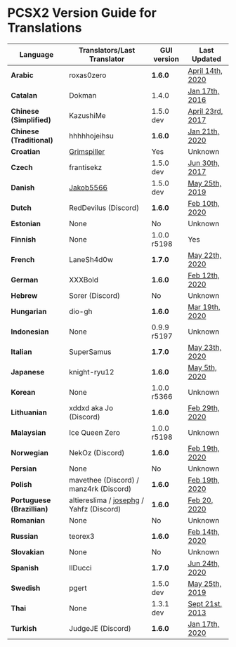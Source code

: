 # PCSX2 Version Guide for Translations

| Language | Translators/Last Translator | GUI version | Last Updated |
| ---------| ----------- | ----------- | -------------|
| **Arabic** | roxas0zero | **1.6.0** | [April 14th, 2020](https://github.com/PCSX2/pcsx2/commit/58f5a5b915915293b90e7e8f34c33f9c0424d1e8) |
| **Catalan** | Dokman | 1.4.0 | [Jan 17th, 2016](https://github.com/PCSX2/pcsx2/commit/522ca272438b51766966e478a584048073943c69) |
| **Chinese (Simplified)** | KazushiMe | 1.5.0 dev | [April 23rd, 2017](https://github.com/PCSX2/pcsx2/commit/201c9cd2a449128ee19d01983a0241fae849c03d) |
| **Chinese (Traditional)** | hhhhhojeihsu | **1.6.0** | [Jan 21th, 2020](https://github.com/PCSX2/pcsx2/commit/5aef5030d778ee2c91eea1ab57dda25da6469179) |
| **Croatian** | [Grimspiller](https://forums.pcsx2.net/User-Grimspiller) | Yes| Unknown |
| **Czech** | frantisekz | 1.5.0 dev | [Jun 30th, 2017](https://github.com/PCSX2/pcsx2/commit/f6c02262c45692c98cd86ec3908c619096b41c9f) |
| **Danish** | [Jakob5566](https://forums.pcsx2.net/User-Jakob5566)| 1.5.0 dev | [May 25th, 2019](https://github.com/PCSX2/pcsx2/pull/2969/commits/da94400b16844ff632cc456836ecfbbf708732ea) |
| **Dutch** | RedDevilus (Discord) | **1.6.0**  | [Feb 10th, 2020](https://github.com/PCSX2/pcsx2/commit/b944e548689d1f846d52d31690e3ad61006b05e7) |
| **Estonian** | None | No | Unknown |
| **Finnish** | None | 1.0.0 r5198 | Yes |
| **French** | LaneSh4d0w | **1.7.0** | [May 22th, 2020](https://github.com/PCSX2/pcsx2/commit/2fed813228ec787cb7f7e128c3ee441e5c025b68) |
| **German** | XXXBold | **1.6.0** | [Feb 12th, 2020](https://github.com/PCSX2/pcsx2/commit/9fd8d5c58ce396cf52154d2fee9595ca33b4ec90)|
| **Hebrew** | Sorer (Discord) | No | Unknown |
| **Hungarian** | dio-gh | **1.6.0** | [Mar 19th, 2020](https://github.com/PCSX2/pcsx2/commit/2c294fad8e52dc535df7edfe0c0c93618b2d6806) |
| **Indonesian** | None | 0.9.9 r5197 | Unknown |
| **Italian** | SuperSamus | **1.7.0** | [May 23th, 2020](https://github.com/PCSX2/pcsx2/commit/26a4ba360f32292a7cbb66a72756babedeb7c23a) |
| **Japanese** | knight-ryu12 | **1.6.0** | [May 5th, 2020](https://github.com/PCSX2/pcsx2/commit/56ea8c4fe6c9f51d40df580054ad935e458ae899) |
| **Korean** | None | 1.0.0 r5366 | Unknown |
| **Lithuanian** | xddxd aka Jo (Discord) | **1.6.0** | [Feb 29th, 2020](https://github.com/PCSX2/pcsx2/commit/2c4af87e1348c6c06ff25411de45bda55534835c)|
| **Malaysian** | Ice Queen Zero | 1.0.0 r5198 | Unknown |
| **Norwegian** | NekOz (Discord) | **1.6.0** | [Feb 19th, 2020](https://github.com/PCSX2/pcsx2/commit/2c4af87e1348c6c06ff25411de45bda55534835c)|
| **Persian** | None | No | Unknown |
| **Polish** | mavethee (Discord) / manz4rk (Discord) | **1.6.0** | [Feb 19th, 2020](https://github.com/PCSX2/pcsx2/pull/3256/commits/15a698796d81fc5cddc29846f1007f270c7454ad)|
| **Portuguese (Brazillian)** | altiereslima / [josephg](https://forums.pcsx2.net/User-josephg) / Yahfz (Discord) | **1.6.0** | [Feb 20, 2020](https://github.com/PCSX2/pcsx2/commit/d7ae93d856fde0717c46d8606825af400a7ffe67)|
| **Romanian** | None | No | Unknown |
| **Russian** | teorex3 | **1.6.0** | [Feb 14th, 2020](https://github.com/PCSX2/pcsx2/commit/977075588162f3e27e4920a5dfe71e3c36028cdf) |
| **Slovakian** | None | No | Unknown |
| **Spanish** | IlDucci | **1.7.0** | [Jun 24th, 2020](https://github.com/PCSX2/pcsx2/commit/2365e4ff7f050c6b3c028d07e44e3767f7980b98) |
| **Swedish** | pgert | 1.5.0 dev | [May 25th, 2019](https://github.com/PCSX2/pcsx2/pull/2969/commits/da94400b16844ff632cc456836ecfbbf708732ea) | 
| **Thai** | None | 1.3.1 dev | [Sept 21st, 2013](https://github.com/PCSX2/pcsx2/commit/39491f789b9ce60bc47f8871a7e35886c3e4ff2a) | 
| **Turkish** | JudgeJE (Discord) | **1.6.0** | [Jan 17th, 2020](https://github.com/PCSX2/pcsx2/commit/8e420fe39bac6a6c417e1b868a2ffdec3c03d0fb) |
